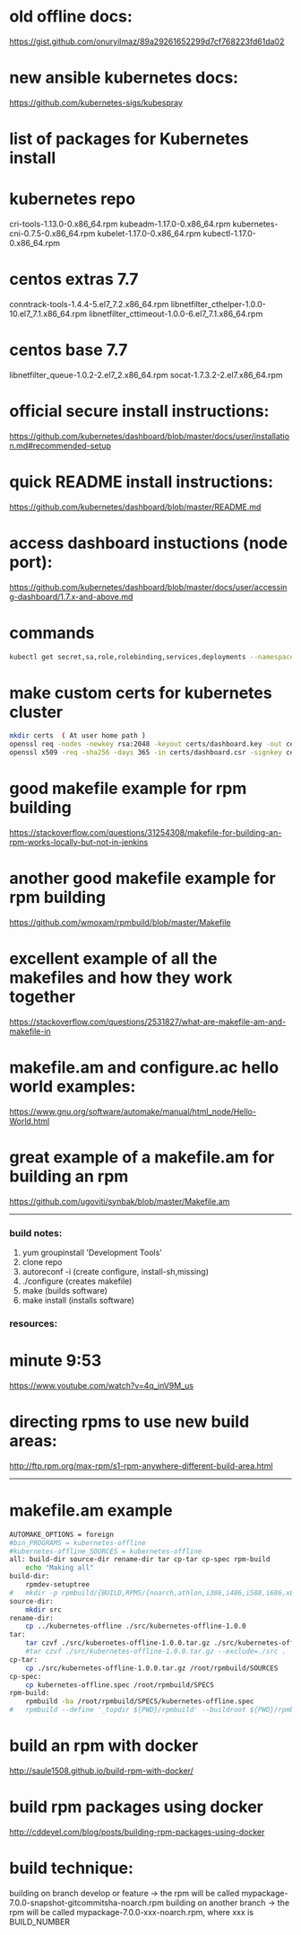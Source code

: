 # old offline docs:
https://gist.github.com/onuryilmaz/89a29261652299d7cf768223fd61da02

# new ansible kubernetes docs:
https://github.com/kubernetes-sigs/kubespray

# list of packages for Kubernetes install
# kubernetes repo
cri-tools-1.13.0-0.x86_64.rpm
kubeadm-1.17.0-0.x86_64.rpm
kubernetes-cni-0.7.5-0.x86_64.rpm
kubelet-1.17.0-0.x86_64.rpm
kubectl-1.17.0-0.x86_64.rpm

# centos extras 7.7
conntrack-tools-1.4.4-5.el7_7.2.x86_64.rpm
libnetfilter_cthelper-1.0.0-10.el7_7.1.x86_64.rpm
libnetfilter_cttimeout-1.0.0-6.el7_7.1.x86_64.rpm

# centos base 7.7
libnetfilter_queue-1.0.2-2.el7_2.x86_64.rpm
socat-1.7.3.2-2.el7.x86_64.rpm


# official secure install instructions:
https://github.com/kubernetes/dashboard/blob/master/docs/user/installation.md#recommended-setup

# quick README install instructions:
https://github.com/kubernetes/dashboard/blob/master/README.md

# access dashboard instuctions (node port):
https://github.com/kubernetes/dashboard/blob/master/docs/user/accessing-dashboard/1.7.x-and-above.md

# commands
```bash
kubectl get secret,sa,role,rolebinding,services,deployments --namespace=kubernetes-dashboard | grep dashboard
```

# make custom certs for kubernetes cluster
```bash
mkdir certs  ( At user home path )
openssl req -nodes -newkey rsa:2048 -keyout certs/dashboard.key -out certs/dashboard.csr -subj "/C=/ST=/L=/O=/OU=/CN=kubernetes-dashboard"
openssl x509 -req -sha256 -days 365 -in certs/dashboard.csr -signkey certs/dashboard.key -out certs/dashboard.crt
```

# good makefile example for rpm building
https://stackoverflow.com/questions/31254308/makefile-for-building-an-rpm-works-locally-but-not-in-jenkins

# another good makefile example for rpm building
https://github.com/wmoxam/rpmbuild/blob/master/Makefile

# excellent example of all the makefiles and how they work together
https://stackoverflow.com/questions/2531827/what-are-makefile-am-and-makefile-in


# makefile.am and configure.ac hello world examples:
https://www.gnu.org/software/automake/manual/html_node/Hello-World.html

# great example of a makefile.am for building an rpm
https://github.com/ugoviti/synbak/blob/master/Makefile.am


--------------

### build notes:
1) yum groupinstall 'Development Tools'
2) clone repo
3) autoreconf -i (create configure, install-sh,missing)
4) ./configure (creates makefile)
5) make (builds software)
6) make install (installs software)

### resources:
# minute 9:53
https://www.youtube.com/watch?v=4q_inV9M_us

# directing rpms to use new build areas:
http://ftp.rpm.org/max-rpm/s1-rpm-anywhere-different-build-area.html


--------
# makefile.am example
```bash
AUTOMAKE_OPTIONS = foreign
#bin_PROGRAMS = kubernetes-offline
#kubernetes-offline_SOURCES = kubernetes-offline
all: build-dir source-dir rename-dir tar cp-tar cp-spec rpm-build
	echo "Making all"
build-dir:
	rpmdev-setuptree
#	mkdir -p rpmbuild/{BUILD,RPMS/{noarch,athlon,i386,i486,i588,i686,x86_64},SOURCES,SPECS,SRPMS}
source-dir:
	mkdir src
rename-dir:
	cp ../kubernetes-offline ./src/kubernetes-offline-1.0.0
tar:
	tar czvf ./src/kubernetes-offline-1.0.0.tar.gz ./src/kubernetes-offline-1.0.0
	#tar czvf ./src/kubernetes-offline-1.0.0.tar.gz --exclude=./src .
cp-tar:
	cp ./src/kubernetes-offline-1.0.0.tar.gz /root/rpmbuild/SOURCES
cp-spec:
	cp kubernetes-offline.spec /root/rpmbuild/SPECS
rpm-build:
	rpmbuild -ba /root/rpmbuild/SPECS/kubernetes-offline.spec
#	rpmbuild --define '_topdir ${PWD}/rpmbuild' --buildroot ${PWD}/rpmbuild -ba ./rpmbuild/SPECS/kubernetes-offline.spec
```

# build an rpm with docker
http://saule1508.github.io/build-rpm-with-docker/

# build rpm packages using docker
http://cddevel.com/blog/posts/building-rpm-packages-using-docker

# build technique:
building on branch develop or feature -> the rpm will be called mypackage-7.0.0-snapshot-gitcommitsha-noarch.rpm
building on another branch -> the rpm will be called mypackage-7.0.0-xxx-noarch.rpm, where xxx is BUILD_NUMBER